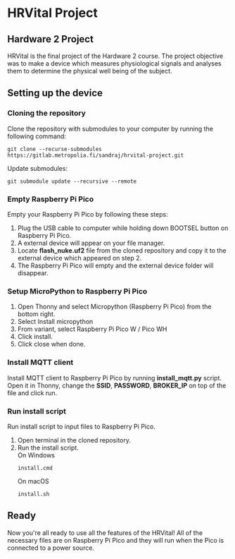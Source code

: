 # HRVital Project


## Hardware 2 Project

HRVital is the final project of the Hardware 2 course. The project objective was to make a device which measures physiological signals and analyses them to determine the physical well being of the subject.

## Setting up the device

### Cloning the repository

Clone the repository with submodules to your computer by running the following command:

```
git clone --recurse-submodules https://gitlab.metropolia.fi/sandraj/hrvital-project.git
```

Update submodules:
```
git submodule update --recursive --remote
```

### Empty Raspberry Pi Pico

Empty your Raspberry Pi Pico by following these steps:
1. Plug the USB cable to computer while holding down BOOTSEL button on Raspberry Pi Pico.
2. A external device will appear on your file manager.
3. Locate **flash_nuke.uf2** file from the cloned repository and copy it to the external device which appeared on step 2.
4. The Raspberry Pi Pico will empty and the external device folder will disappear.

### Setup MicroPython to Raspberry Pi Pico

1. Open Thonny and select Micropython (Raspberry Pi Pico) from the bottom right. 
2. Select Install micropython
3. From variant, select Raspberry Pi Pico W / Pico WH
4. Click install.
5. Click close when done.


### Install MQTT client

Install MQTT client to Raspberry Pi Pico by running **install_mqtt.py** script. Open it in Thonny, change the **SSID**, **PASSWORD**, **BROKER_IP** on top of the file and click run.


### Run install script

Run install script to input files to Raspberry Pi Pico.

1. Open terminal in the cloned repository.
2. Run the install script.\
    On Windows
    ````
    install.cmd
    ````
    On macOS
    ```
    install.sh
    ```

## Ready

Now you're all ready to use all the features of the HRVital! 
All of the necessary files are on Raspberry Pi Pico and they will run when the Pico is connected to a power source.

